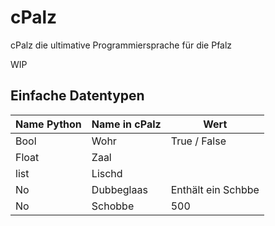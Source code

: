 # cPalz

cPalz die ultimative Programmiersprache für die Pfalz

WIP

## Einfache Datentypen
|Name Python |Name in cPalz| Wert|
|--------|--------|--------|
|  Bool  |    Wohr    | True / False |
|  Float  |    Zaal    |  |
|  list  |    Lischd    |  |
|  No  |    Dubbeglaas    | Enthält ein Schbbe |
|  No  |    Schobbe    | 500 |
